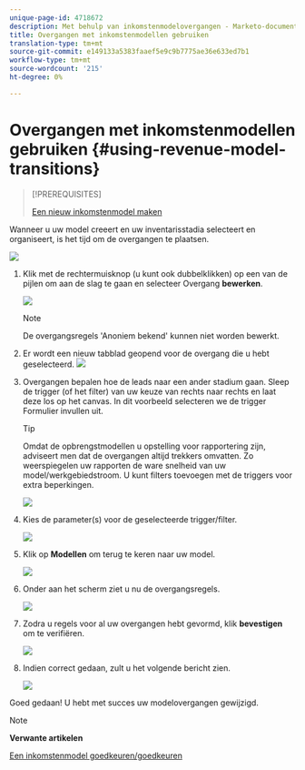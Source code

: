 ```yaml
---
unique-page-id: 4718672
description: Met behulp van inkomstenmodelovergangen - Marketo-documenten - productdocumentatie
title: Overgangen met inkomstenmodellen gebruiken
translation-type: tm+mt
source-git-commit: e149133a5383faaef5e9c9b7775ae36e633ed7b1
workflow-type: tm+mt
source-wordcount: '215'
ht-degree: 0%

---
```



# Overgangen met inkomstenmodellen gebruiken {#using-revenue-model-transitions}

>[!PREREQUISITES]
>
>[Een nieuw inkomstenmodel maken](create-a-new-revenue-model.md)

Wanneer u uw model creeert en uw inventarisstadia selecteert en organiseert, is het tijd om de overgangen te plaatsen.

![](assets/one-2.png)

1. Klik met de rechtermuisknop (u kunt ook dubbelklikken) op een van de pijlen om aan de slag te gaan en selecteer Overgang **bewerken**.

   ![](assets/two-2.png)

   >[!NOTE]
   >
   >De overgangsregels &#39;Anoniem bekend&#39; kunnen niet worden bewerkt.

1. Er wordt een nieuw tabblad geopend voor de overgang die u hebt geselecteerd.   ![](assets/three-1.png)
1. Overgangen bepalen hoe de leads naar een ander stadium gaan. Sleep de trigger (of het filter) van uw keuze van rechts naar rechts en laat deze los op het canvas. In dit voorbeeld selecteren we de trigger Formulier invullen uit.

   >[!TIP]
   >
   >Omdat de opbrengstmodellen u opstelling voor rapportering zijn, adviseert men dat de overgangen altijd trekkers omvatten. Zo weerspiegelen uw rapporten de ware snelheid van uw model/werkgebiedstroom. U kunt filters toevoegen met de triggers voor extra beperkingen.

   ![](assets/four-2.png)

1. Kies de parameter(s) voor de geselecteerde trigger/filter.

   ![](assets/five-2.png)

1. Klik op **Modellen** om terug te keren naar uw model.

   ![](assets/six.png)

1. Onder aan het scherm ziet u nu de overgangsregels.

   ![](assets/seven.png)

1. Zodra u regels voor al uw overgangen hebt gevormd, klik **bevestigen** om te verifiëren.

   ![](assets/eight.png)

1. Indien correct gedaan, zult u het volgende bericht zien.

   ![](assets/nine.png)

Goed gedaan! U hebt met succes uw modelovergangen gewijzigd.

>[!NOTE]
>
>**Verwante artikelen**
>
>[Een inkomstenmodel goedkeuren/goedkeuren](approve-unapprove-a-revenue-model.md)
